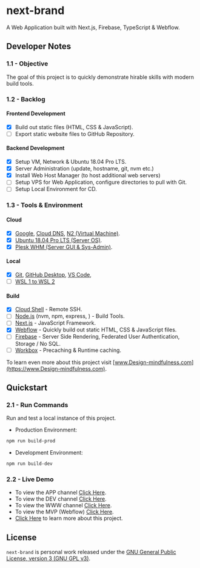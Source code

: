 # next-brand

A Web Application built with Next.js, Firebase, TypeScript & Webflow.

<!-- <img src="https://img.shields.io/badge/build-passing-brightgreen" alt="Build Passing"> <img src="https://img.shields.io/badge/test-passing-brightgreen" alt="Test Passing"> <img src="https://img.shields.io/badge/node-14.15.5-brightgreen" alt="Node V14.15.5"> <img src="https://img.shields.io/badge/webpack-4.46.0-blue" alt="Webpack V4.46.0"> -->

## Developer Notes

### 1.1 - Objective

The goal of this project is to quickly demonstrate hirable skills with modern build tools.

### 1.2 - Backlog

#### Frontend Development

* [x] Build out static files (HTML, CSS & JavaScript).
* [ ] Export static website files to GitHub Repository.

#### Backend Development

* [x] Setup VM, Network & Ubuntu 18.04 Pro LTS.
* [x] Server Administration (update, hostname, git, nvm etc.)
* [x] Install Web Host Manager (to host additional web servers)
* [ ] Setup VPS for Web Application, configure directories to pull with Git.
* [ ] Setup Local Environment for CD.

### 1.3 - Tools & Environment

#### Cloud

* [x] [Google](https://cloud.google.com/about/locations#europe), [Cloud DNS](https://cloud.google.com/dns#section-5), [N2 (Virtual Machine)](https://cloud.google.com/compute/docs/machine-types#n2_machine_types).
* [x] [Ubuntu 18.04 Pro LTS (Server OS)](https://cloud.google.com/blog/products/compute/ubuntu-pro-available-on-google-cloud).
* [x] [Plesk WHM (Server GUI & Sys-Admin)](https://www.plesk.com/blog/various/install-plesk-linux/#cli).

#### Local

* [x] [Git](https://git-scm.com/), [GitHub Desktop](https://desktop.github.com/), [VS Code](https://code.visualstudio.com/),
* [ ] [WSL 1 to WSL 2](https://docs.microsoft.com/en-gb/windows/wsl/compare-versions)

#### Build

* [x] [Cloud Shell](https://shell.cloud.google.com/) - Remote SSH.
* [ ] [Node.js](https://nodejs.org/) (nvm, npm, express, ) - Build Tools.
* [ ] [Next.js](https://nextjs.org/) - JavaScript Framework.
* [x] [Webflow](https://webflow.com/designer) - Quickly build out static HTML, CSS & JavaScript files.
* [ ] [Firebase](https://firebase.google.com/) - Server Side Rendering, Federated User Authentication, Storage / No SQL.
* [ ] [Workbox](https://developers.google.com/web/tools/workbox) - Precaching & Runtime caching.

To learn even more about this project visit [www.Design-mindfulness.com](https://www.Design-mindfulness.com).

## Quickstart

### 2.1 - Run Commands

Run and test a local instance of this project.

* Production Environment:

```bash
npm run build-prod
```

* Development Environment:

```bash
npm run build-dev
```

### 2.2 - Live Demo

* To view the APP channel [Click Here](https://www.design-mindfulness.app).
* To view the DEV channel [Click Here](https://www.design-mindfulness.dev).
* To view the WWW channel [Click Here](https://www.design-mindfulness.com).
* To view the MVP (Webflow) [Click Here](https://www.design-mindfulness.com).
* [Click Here](https://www.design-mindfulness.com/work/next-brand) to learn more about this project.

## License

`next-brand` is personal work released under the [GNU General Public License, version 3 (GNU GPL v3)](https://www.gnu.org/licenses/gpl-3.0.html).
